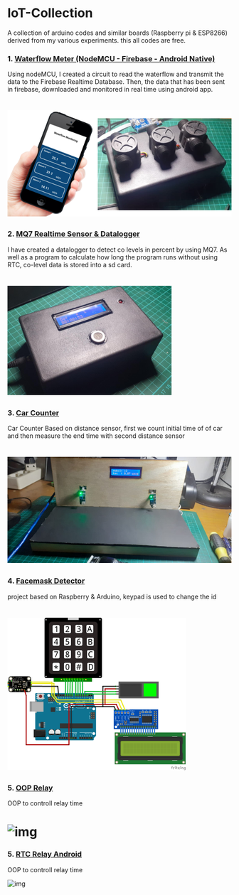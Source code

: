 # IoT-Collection

A collection of arduino codes and similar boards (Raspberry pi & ESP8266) derived from my various experiments. this all codes are free.


### 1. [Waterflow Meter (NodeMCU - Firebase - Android Native)](https://github.com/lintabong/Water-Flow-Monitoring)
<p>Using nodeMCU, I created a circuit to read the waterflow and transmit the data to the Firebase Realtime Database. Then, the data that has been sent in firebase, downloaded and monitored in real time using android app.</p> 

![img](https://github.com/lintabong/Water-Flow-Monitoring/blob/main/waterflow.png)
=====


### 2. [MQ7 Realtime Sensor & Datalogger](https://github.com/lintabong/MQ7-Datalogger)
<p>I have created a datalogger to detect co levels in percent by using MQ7. As well as a program to calculate how long the program runs without using RTC, co-level data is stored into a sd card.</p> 

![img](https://github.com/lintabong/MQ7-Datalogger/blob/main/datalogger.png)
=====

### 3. [Car Counter](https://github.com/lintabong/Car-Counter)
<p>Car Counter Based on distance sensor, first we count initial time of of car and then measure the end time with second distance sensor</p>

![img](https://github.com/lintabong/Car-Counter/blob/main/car_count.png)
=====

### 4. [Facemask Detector](https://github.com/lintabong/Facemask-Detector)
<p> project based on Raspberry & Arduino, keypad is used to change the id</p>

![img](https://github.com/lintabong/Facemask-Detector/blob/main/image857.png)
=====

### 5. [OOP Relay](https://github.com/lintabong/OOP-Relay)
<p> OOP to controll relay time </p>

![img]()
=====

### 5. [RTC Relay Android](https://github.com/lintabong/RTC-Relay-Android)
<p> OOP to controll relay time </p>

![img]()




